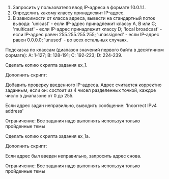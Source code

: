 1. Запросить у пользователя ввод IP-адреса в формате 10.0.1.1.
2. Определить какому классу принадлежит IP-адрес.
3. В зависимости от класса адреса, вывести на стандартный поток вывода:
     'unicast' - если IP-адрес принадлежит классу A, B или C;
     'multicast' - если IP-адрес принадлежит классу D;
     'local broadcast' - если IP-адрес равен 255.255.255.255;
     'unassigned' - если IP-адрес равен 0.0.0.0;
     'unused' - во всех остальных случаях.
     
Подсказка по классам (диапазон значений первого байта в десятичном формате):
    A: 1-127;
    B: 128-191;
    C: 192-223;
    D: 224-239.
    
   Сделать копию скрипта задания ex_1.

Дополнить скрипт:

Добавить проверку введенного IP-адреса.
Адрес считается корректно заданным, если он:
     состоит из 4 чисел разделенных точкой,
     каждое число в диапазоне от 0 до 255.

Если адрес задан неправильно, выводить сообщение:
     'Incorrect IPv4 address'
     
Ограничение: Все задания надо выполнять используя только пройденные темы

   Сделать копию скрипта задания ex_1a.

Дополнить скрипт:

   Если адрес был введен неправильно, запросить адрес снова.
     
Ограничение: Все задания надо выполнять используя только пройденные темы
